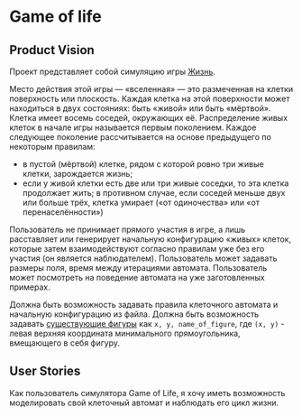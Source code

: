 # Game of life

## Product Vision

Проект представляет собой симуляцию игры [Жизнь](https://en.wikipedia.org/wiki/Conway%27s_Game_of_Life).

Место действия этой игры — «вселенная» — это размеченная на клетки поверхность или плоскость. Каждая клетка на этой поверхности может находиться в двух состояниях: быть «живой» или быть «мёртвой». Клетка имеет восемь соседей, окружающих её. Распределение живых клеток в начале игры называется первым поколением. Каждое следующее поколение рассчитывается на основе предыдущего по некоторым правилам:
- в пустой (мёртвой) клетке, рядом с которой ровно три живые клетки, зарождается жизнь;
- если у живой клетки есть две или три живые соседки, то эта клетка продолжает жить; в противном случае, если соседей меньше двух или больше трёх, клетка умирает («от одиночества» или «от перенаселённости»)

Пользователь не принимает прямого участия в игре, а лишь расставляет или генерирует начальную конфигурацию «живых» клеток, которые затем взаимодействуют согласно правилам уже без его участия (он является наблюдателем).
Пользователь может задавать размеры поля, время между итерациями автомата. Пользователь может посмотреть на поведение автомата на уже заготовленных примерах.

Должна быть возможность задавать правила клеточного автомата и начальную конфигурацию из файла. Должна быть возможность задавать [существующие фигуры](https://en.wikipedia.org/wiki/Conway%27s_Game_of_Life#Examples_of_patterns) как
`x, y, name_of_figure`, где `(x, y)` - левая верхняя координата минимального прямоугольника, вмещающего в себя фигуру.

## User Stories

Как пользователь симулятора Game of Life, я хочу иметь возможность моделировать свой клеточный автомат и наблюдать его цикл жизни.
